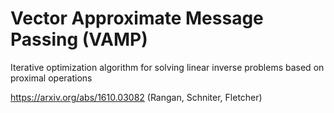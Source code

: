 # Vector Approximate Message Passing (VAMP)

Iterative optimization algorithm for solving linear inverse problems based on proximal operations

https://arxiv.org/abs/1610.03082 (Rangan, Schniter, Fletcher)
